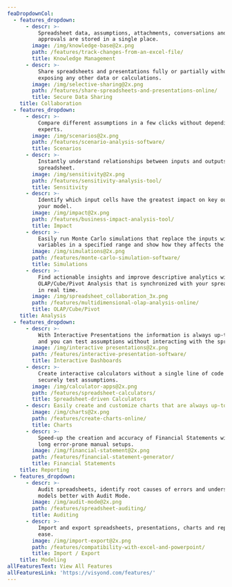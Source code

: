 ```yaml
---
feaDropdownCol:
  - features_dropdown:
      - descr: >-
          Spreadsheet data, assumptions, attachments, conversations and
          approvals are stored in a single place.
        image: /img/knowledge-base@2x.png
        path: /features/track-changes-from-an-excel-file/
        title: Knowledge Management
      - descr: >-
          Share spreadsheets and presentations fully or partially without
          exposing any other data or calculations.
        image: /img/selective-sharing@2x.png
        path: /features/share-spreadsheets-and-presentations-online/
        title: Secure Data Sharing
    title: Collaboration
  - features_dropdown:
      - descr: >-
          Compare different assumptions in a few clicks without depending on
          experts.
        image: /img/scenarios@2x.png
        path: /features/scenario-analysis-software/
        title: Scenarios
      - descr: >-
          Instantly understand relationships between inputs and outputs of your
          spreadsheet.
        image: /img/sensitivity@2x.png
        path: /features/sensitivity-analysis-tool/
        title: Sensitivity
      - descr: >-
          Identify which input cells have the greatest impact on key outputs of
          your model.
        image: /img/impact@2x.png
        path: /features/business-impact-analysis-tool/
        title: Impact
      - descr: >-
          Easily run Monte Carlo simulations that replace the inputs with random
          variables in a specified range and show how they affects the output.
        image: /img/simulations@2x.png
        path: /features/monte-carlo-simulation-software/
        title: Simulations
      - descr: >-
          Find actionable insights and improve descriptive analytics with
          OLAP/Cube/Pivot Analysis that is synchronized with your spreadsheets
          in real time.
        image: /img/spreadsheet_collaboration_3x.png
        path: /features/multidimensional-olap-analysis-online/
        title: OLAP/Cube/Pivot
    title: Analysis
  - features_dropdown:
      - descr: >-
          With Interactive Presentations the information is always up-to-date,
          and you can test assumptions without interacting with the spreadsheet.
        image: /img/interactive presentations@2x.png
        path: /features/interactive-presentation-software/
        title: Interactive Dashboards
      - descr: >-
          Create interactive calculators without a single line of code and
          securely test assumptions.
        image: /img/calculator-apps@2x.png
        path: /features/spreadsheet-calculators/
        title: Spreadsheet-driven Calculators
      - descr: Easily create and customize charts that are always up-to-date.
        image: /img/charts@2x.png
        path: /features/create-charts-online/
        title: Charts
      - descr: >-
          Speed-up the creation and accuracy of Financial Statements without
          long error-prone manual setups.
        image: /img/financial-statement@2x.png
        path: /features/financial-statement-generator/
        title: Financial Statements
    title: Reporting
  - features_dropdown:
      - descr: >-
          Audit spreadsheets, identify root causes of errors and understand your
          models better with Audit Mode.
        image: /img/audit-mode@2x.png
        path: /features/spreadsheet-auditing/
        title: Auditing
      - descr: >-
          Import and export spreadsheets, presentations, charts and reports with
          ease.
        image: /img/import-export@2x.png
        path: /features/compatibility-with-excel-and-powerpoint/
        title: Import / Export
    title: Modeling
allFeaturesText: View All Features
allFeaturesLink: 'https://visyond.com/features/'
---
```


